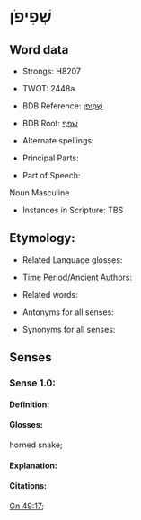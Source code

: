 # שְׁפִיפֹן

<!-- Status: S2="NeedsEdits" -->
<!-- Lexica used for edits:   -->

## Word data

* Strongs: H8207

* TWOT: 2448a

* BDB Reference: [שְׁפִיפֹן](rc://en/bdb/dict/v.fl.ab)

* BDB Root: [שׁפף](rc://en/bdb/dict/v.fl.aa)

* Alternate spellings:

* Principal Parts:

* Part of Speech:

Noun Masculine 

* Instances in Scripture: TBS

## Etymology:

* Related Language glosses:

* Time Period/Ancient Authors:

* Related words:

* Antonyms for all senses:

* Synonyms for all senses:

## Senses

### Sense 1.0:

#### Definition:

#### Glosses:

horned snake; 

#### Explanation:

#### Citations:

[Gn 49:17](rc://he/uhb/book/gen/49/17); 


